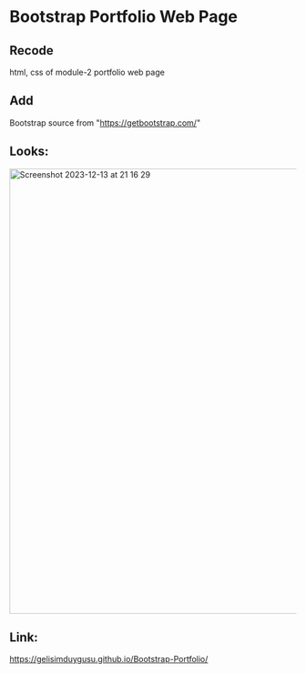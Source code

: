 # Bootstrap Portfolio Web Page

## Recode
html, css of module-2 portfolio web page

## Add
Bootstrap source from "https://getbootstrap.com/"

## Looks:
<img width="782" alt="Screenshot 2023-12-13 at 21 16 29" src="https://github.com/gelisimduygusu/Bootstrap-Portfolio/assets/151784243/72e41b37-c042-40e8-9cd4-4fa5758b51ae">

## Link:
https://gelisimduygusu.github.io/Bootstrap-Portfolio/
